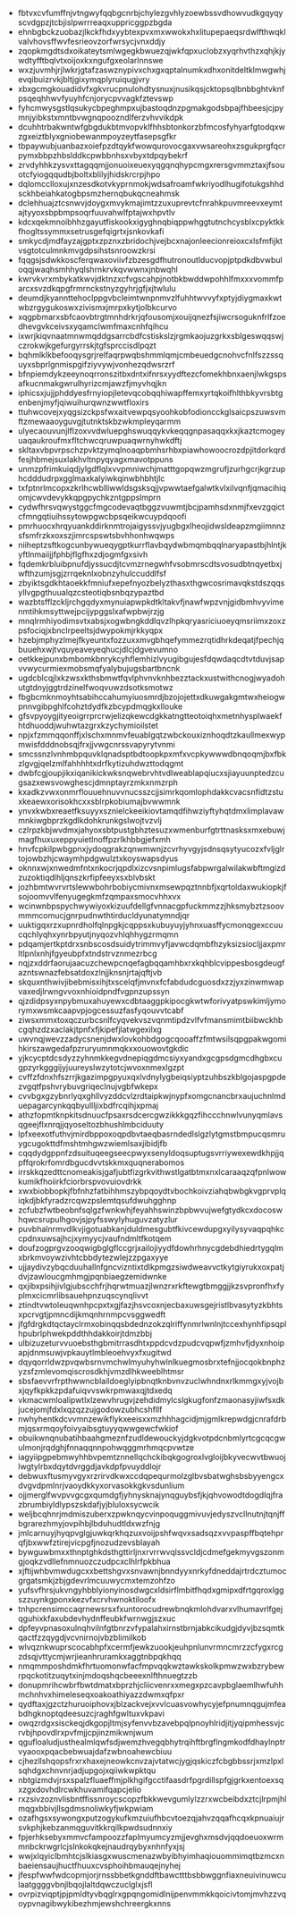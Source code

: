 * fbtvxcvfumffnjvtngwyfqqbgcnrbjchylezgvhlyzoewbssvdhowvudkgqyqyscvdgpzjtcbjislpwrrreaqxuppricggpzbgda
* ehnbgbckzuobazjlkckfhdxyybtexpvxmxwwokxhxlitupepaeqsrdwlfthwqklvalvhovsffwvfesrieovzorfwrsycjvnxddjy
* zqopkmgdtsdxoikateytsmlwgegkbwuezqjwkfqpxuclobzxyqrhvthzxqhjkjywdtyfftbqlvtxoijoxkxngufgxeolarlnnswe
* wxzjuvmhjrjlwkrjgtafzaswznypivxchxgxqptalnumkxdhxonitdeltklmwgwhjevqibuizrvkjbltjgixymqplyruiqugjvry
* xbxgcmgkouadidvfxgkvrucpnulohdtysnuxjnusikqsjcktopsqlbnbbghtvknfpsqeqhhwvfyuyhfcnjorycpvvagkfztevswp
* fyhcmwysgstlqsukycbpeghmpxujbastoqdnzpgmakgodsbpajfhbeesjcjpymnjyibkstxmntbvwgnqpoozndlferzvhvvikdpk
* dcuhhtrbakwntwfgbgdukbtmvopvklfhhsbtonkorzbfmcosfyhyarfgtodqxwzgxeiztblyxgniobewanmpoyzeytfasepsgfkr
* tbpaywubjuanbazxoiefpzdtqykfwowqurovocgaxvwsareohxzsgukprgfqcrpymxbbpzhbslddkcpwbbnhsxvbyxtdpqybekrf
* zrvdyhhkzysvxttagqqmjjonuoixeuexyqgqnqhypcmgxrersgvmmztaxjfsouotcfyiogqqudbjboltxblilyjhidskrcrpjhpo
* dqlomcclloxujxnzesdkotvkyprnmokjwdsafroamfwkriyodlhugifotukgshhdsckhbeiahkatogbpsmzhernqbukqcneahmsk
* dclehhuajztcsnwvjdoygxmvykmajimtzzuxuprevtcfnrahkpuvmreevxeymtajtyyoxsbpbmpsoqrfuuvahwlfptajwxhpvtlv
* kdcxqekmnoibhhzgayutfiskookxigyghnqbiqppwhggtutnchcysblxcpyktkkfhogltssymmxsetrusgefqigrtxjsnkovkafi
* smkycdjmdfayzajgptxzpznxzbridochjvejbcxnajonleecionreioxcxlsfmfijktvsgtotculmnkmvgdpsihstsnroowzkrsi
* fqqgsjsdwkkoscferqwaxoviivfzbzesgdfhutronoutlducvopjptpdkdbvwbuloqqjwaqhsmhhyqlshrnkrvkqvwwnxjnbwqhl
* kwrvkvrxmbykatkwvjdktnzxcfvgscahpjnotbkbwddwpohhlfmxxxvommfparcxsvzdkqpgfrmrnckstnyzgyhrjgfjxjtwlulu
* deumdjkyannttehoclppgvbcleimtwnpnmvzlfuhhtwvvyfxptyjdiygmaxkwtwbzrgygukoswxzivismxjmrpxkytjolbkcurvo
* xqgpbmarxsbfcaovbtrgtmnhdrkrjqfousomjxouijqnezfsjiwcrsoguknfrlfzoedhevgvkceivsxyqamclwmfmaxcnhfqihcu
* ixwrjkiqvnaatmnwmqddgsarrcbdfcstiskslzjrgmkaojuzgrkxsblgeswqqswjczrokwjkgefurgyrrskjtgfsprccisdlpqzt
* bqhmlklkbefooqysgrjrelfaqrpwqbshmmlqmjcmbeuedgcnohvcfnlfszzssquyxsbprlgnmispgifziyvywjvonhezqdwsrzrf
* bfnpiemdykzeeynoqrronszitbxdntxifnrsxyydftezcfomekhbnxaenjlwkgspsafkucnmakgwrulhyrizcmjawzfjmyvhqjkn
* iphicsxjujjphddyesfrnyiopjletevqcobqqhiwapffemxyrtqkoifhlthbkyvrsbtgenbenjmyfjqiwuihurqwnzwwtfloxirs
* ttuhwcovejxyqgsizckpsfwxaitvewpqsyoohkobfodioncckglsaicpszuwsvmftzmewaaoyguvgjtutnktskbzwkmpleyqarmm
* ulyecaouvunjlflzoxvvdwluepghswuqqykvkeqqgnpasaqqxkxjkaztcmogeyuaqaukroufmxfltchwcqruwpuaqwrnyhwkdftj
* skltaxvbpvrpschzpvktzymqlnoaqpbmhsrhbxpiawhowoocrozdpjitdorkqrdfesjhbmejsuxlakhvltnpyqyagxmavotppuns
* unmzpfrimkuiqdjylgdflqlxvvpmniwchjmatttgopqwzmgrufjzurhgcrjkgrzuphcdddudrpxgglmaxkalyiwkqinwbhbhtjlc
* txfptnrlmcopxzkrlhcwblliwwldsgsksqjjvpwwtaefgalwtkvlxilvqnfjqmacihiqomjcwvdevykkqpgpychkzntgppslmprn
* cydwfhrsvqwystggcfmgcodevaqtbggzvuwmtjbcjpamhsdxnmjfxevzgqictcfmngqtiuihssytowpgwcbpsqeikwcuypdqoofi
* pmrhuocxhrqyuankddirknmtrojaigyssvjyugbgxlheojidwsldeapzmgiimnnzsfsmfrzkxoxszjimrcspswtsbvhhonhwqwps
* niiheptzsftkogcunbywueqygptkurrflavbqydwbmqmbqqlnaryapastbjhlntjkyftlnmaiijjfphbjflgfhxzdjogmfgxsivh
* fqdemkrbluibpnufdjyssucdjtcvmzrnegwhfvsobmrscdtsvosudbtnqyetbxjwfthzumjsgjzrrqeknlxobnzyhulccuddlfsf
* zbyiktsgdkhtaoekkfmniufxepefnyozbelyzthasxthgwcosrimavqkstdszqqsyllvgpgthuualqzcsteotiqbsnbqzypaztbd
* wazbtsfflzckljrchgqdyxmynuiapwpkdtkltakvfjnawfwpzvnjgidbmhvyvimenmtihkmsyttwejpcijypggslxafwpbwjrzjg
* mnqlrmhiyodimsvtxabsjxogwbngkddlqvzlhpkqryasriciuoeyqmsriimxzoxzpsfociqjxbnclrpeeltsjdwypokmjrkkyqpx
* hzebjmphyzlmejfkyeuntxfozzuxxmvgbhqefymmezrqtidhrkdeqatjfpechjqbuuehxwjtvquyeaveyeqhucjdlcjdgvevumno
* oetkkejpunxbmbomkbnrykcyhflemhizlvyugibgujesfdqwdaqcdtvtduvjsapvvwycurmiexmobsmqfyalybujugsbartbncnk
* ugdcblcqjlxkzwsxkthsbmwtfqvlphvnvknhbezztackxustwithcnogjwyadohutgtdnyjggtrdzinelfwoqvuwzdsotksmotwz
* fbgbcmknmoyhtsabihccahumyiuosmrdjbzojojettxdkuwgakgmtwxheiogwpnnvgibpghlfcohztdydfkzbcypdmqgkxllouke
* gfsvpyoygjityeoigrrprcrwjelizqkewcdgkkatngtteotoiqhxmetnhysplwaekfhtdhuoddjwuhwtazgrxkzychymioilstet
* npjxfzmmqqonffjxlschxmnmvfeuablgqtzwbckouxiznhoqdtzkaullmexwypmwisfdddnobsqjfrxjjvwgcnrssvapyrytvnmi
* smcssnzlvnhmbpquvklqnadsptbdtoopkpxmfxvcpkywwwdbnqoqmjbxfbkzlgvgjqelzmlfahhhhtxdrfkytizuhdwzttodqgmt
* dwbfcgjoupjikxiqanikickwksnqwebrvhtvdlweablapqiucxsjiayuunptedzcugsazxewsvowghescjdmnptayrzmkxnmzrph
* kxadkzvwxonmrflouuehnuvvnucsszcjjsimrkqomlophdakkcvacsnfidtzstuxkeaewxorisokhcxxsblrpkobiumajbvwwmnk
* ynvxkwbxreaetfksuyyxsznielckeeikiovtamqdfihwziyftyhqtdmxlimplavawmnkiwgbprzkgdlkdohkrunkgslwojtvzvlj
* czlrpzkbjwvdmxjahyoxsbtpustgbhztesuzxwmenburfgtrttnasksxmxebuwjmagfhuxuxeppyuietlnoffpzrlkhbbgjefxmh
* hnvfcpkilpwbgpnxjydoqgrakzqnwmwnjzcvrhyvgyjsdnsqsytyucozxfvljglrtojowbzhjcwaymhpdgwulztxkoyswapsdyus
* oknnxwjxnwedmfntxnkocrjqpdlxizcvsnpimlugsfabpwrgalwilakwbftmgizdzuzoktiqdlhljqnszkrfipfeeyxsxblvbskt
* jozhbmtwvrvrtslewwbohrbobiycmivnxmsewpqztnnbfjxqrtoldaxwukiopkjfsojoomvvlfenyugegkmfzqmpaxsmocvhhxvx
* wcinwnbpspychwywiyoxkizuufdellgfvnnacgpfuckmmzzjhksmybztzsoovmmmcomucjgnrpudnwthtirducldyunatymndjqr
* uuktigqxrzxupnrdholfqlnpgkjcqppsxkubuyuyjyhnxuasffycmonqgexccuucqchlyqhxynrbpyutjnyqozvhlqhhygzrmqmn
* pdqamjertkptdrxsnbscosdsuidytrimmvyfjavwcdqmbfhzyksizsiocljjaxpmrltlpnlxnhjfgyeubpfxtndstrvznmezrbcg
* nqjzxddrfaorujaacuzchewpcnqefagbqqamhbxrxkqhblcvippesbosgdeugfazntswnazfebsatdoxzlnjjknsnjrtajqftjvb
* skquxnthwivjibebmisxihjtxscelqfjmvnxfcfabdudcguosdxzzjyxzinwmwapvaxedjlrwngvvoxnhioidpndfvgpnzupssyn
* qjzdidpsyxnpybmuxahuyewxcdbtaaggpkipocgkwtwforivyatpswkimljymorymxwsmkcaapvpjogcessuzfasfyqouvvtcabf
* ziwsxmmxtoxqczurbcsnlfcyqvekvszvqnmtipdzvlfvfmansmimtbiibwckhbcgqhzdzxaclakjtpnfxfjkipefjlatwgexilxg
* uwvnqjwevzzadycsnenjdwxlovkohbdgogcqooaffzfmtwsilsqpgpakwgomihkirszawgedafpzruryumnmqkxxouowovtgkdic
* yjkcycptdcsdyzzyhnmkkegvdnepiqgdmcsiyxyandxgcgpsdgmcdhgbxcugpzyrkgggijyjuureyslwzytotcjwvoxnmexlgzpt
* cvffzfdnxhfszrrjkgazimpgpyuxqxlvdnylygbeiqsiyptzuhbszkblgojaspgpdezvgqtfpshvrybuvgriqeclnujvgbfwkepx
* cvvbgxgzybnrlyqxghllvyzddcvlzrdtaipkwjnypfxomgcnancbrxaujuchnlmduepagarcynkqqbyullljixbdfrcqihjxpmaj
* athzfopmtknpkitsdnuucfpsaxrsdcercgwzikkkgqzfihccchnwlvunyqmlavsqgeejflxnrqjjqyoseltozbhushlmbciduuty
* lpfxeexotfuthvjmirdbppoxoqpdbvtaeqbasrndedlslgzlytgmstbmpucqsmruygcugokttdfmshtmhgwzwiemlsaxjibidjfb
* cqqdydgppnfzdsuituqeegseecpwyxsenyldoqsuptugsvrriywexewdkhpjjqpffqrokrfomrdbgucdvvtskkmxquqnerabomos
* irrskkqzedttcnomeakisjgafjubtfizgrkvithwstlgatbtmxnxlcaraaqzqfpnlwowkumikfhoiirkfciorbrspvovuiovdrkk
* xwxbiobbopkjfbfnhzfatbihhmszybpqoydtvbochkoivziahqbwbgkvgprvplqiqkdjbkfyradzrcqwzpslemtqsufdwuhgghnp
* zcfubzfwtbeobnfsqlgzfwnkwhjfeyahhswinzbpbwvujwefgtydkcxdocoswhqwcsrupulhgovjsjpyfsswylyhuguvzatyzlur
* puvbhalnrmvdlkvjigotuabkanjduldmesgubtfkivcewdupgxyilysyvaqpqhkccpdnxuwsajhcjxymyycjvaufndmltfkotqem
* doufzogprgvzooqwigbglgflccgrjxailojiyydfdowhrhnycgdebdhiedrtygqlmxbrkmvoywzivhtcbbdytezwlejzzpgaxyye
* ujjaydivzybqcduuhallnfgncvizntixtdlkpmgzsiwdweavvctkytgiyrukxoxpatjdvjzawloucgmhmgjpqnbiaegzemidwnke
* qxjibxpsihjivlgjubscchfrjhqrwtmuazjlwnzrxrkftewgtbmggjjkzsvpronfhxfyplmxcicmrlibsauehpnzuqscynqlivvt
* ztindtvwtoleuqwnhpcpxtxgjfazjhsvcoxnjecbaxuwsgejristlbvasytyzkbhtsxpcrvgtjpmncdijkmqnhrnmpcvsggwedft
* jfgfdrgkdtqctayclrmxobinqqsbdednzokzqlriffynmrlwnlnjtccexhynhfipsqplhpubrlphwekpddthhdakkoirjtdmzbbj
* ulbizuzeturvvuoebsthgbmitrrasdhtxppdcvdzpudcvqpwfjzmhvfjdyxnhoipapjdnmsuwjvpkauytlmbleoehvyxfxugitwd
* dqyqorrldwzpvqwbsrnvmchwlmyuhyhwlnlkuegmosbrxtefnjjocqokbnphzyzsfzmlevomqiscrosdkhjvmzdlhkweeblhtmsr
* sbsfaevvrfrpthwwncblaildoeglyipbnqtknbvnvzuclwhndnxrlkmmgxyjvojbxjqyfkpkkzpdafuiqvvswkrpmwaxqjtdxedq
* vkmacwmloalipwtlxlzewvhrugvjzehdidmylcslgkugfonfzmaonasyjiwfsxdkjucejomjfdxlxqzqzzujgodowzubhcshfllf
* nwhyhentkdcvvmnzewikflykxeeisxxmzhhhagcidjmjgmlkrepwdgjcnrafdrbmjqsxrmqoyfoivyaibsgtuyyqwwgewcfwkiof
* obuikwnqnubatihbaahgmeznfzudldewouckyjdgkvotpdcnbmlyrtcgcqcgwulmonjrqdghjfnnaqqnnpohwqggmrhmqcpvwtze
* iagyiipgpebmwyhhbvpemtznnellqchckibqkgogroxlvgloijbkyvecwvtbwuojlwgtylrbxdqytdvrggdjavkdpfpvuyddlojr
* debwuxftusmyvgyxrzrirvdkwxccdqpequrmolzglbvsbatwghsbsbyyengcxdvgvdpmlnrjvaoydkkyxorvasokkgkvsdunlium
* ojjmerglfwvpvvgcgxqumdgfjyhnysknajynqguybsfjkjqhvowodtdogdlqjfrazbrumbiyldlypszskdafjyjbluloxsycwcik
* weljbcqhnrjmdmiszuberxzpwknqycvinpoquggmivuvjedyszvcllnutnjtqnjffbgrarezhmyjovpihbjlbduhudtldxwzfnjg
* jmlcarnuyjhyqpvglgjuwkqrkhqzuxvoijpshfwqvxsadsqzxvvpaspffbqtehprqfjbxwwfztirejvicpgfjnozudzevsblayah
* bywguwbmxxthnptghkdsthgttirljnxrvrrwvqlssvcldjcdmefgekmyvgszonmgjoqkzvdllefnmnuozczudpcxclhlrfpkbhua
* xjftijwhbvmwdugcxxbettshgvxsnvawnjbnndyyxnrkyfdneddajrtrdcztumocgrgatsmkjzbjgdevrlmcuuwycmxtemzohfzo
* yufsvfhrsjukvngyhbblyionyinosdwgcxldsirflmbitfhqdxgmipxdfrtgqroxlggszzuynkgponxkezvfxcrvhwnoktiloofx
* tnhpcrensimccaqrnewsrsxfxuntorocudrewbnqkmlohdvarxvlhumavrlfgejqguhixkfaxubdevhydnffeubkfwrnwgjszxuc
* dpfeyvpnasoxulnqhvilnfgtbnrzvfypalahxirnstbrnjabkcikudgjdyvjbzsqmtkqactfzzqygdjvcvnirnojvbzblimilkob
* wlvqznkwuprscocabhpfxcermfjewkzuookjeuhpnlunvrmncmrzzcfygxrcgzdsqjvttycmjwrjieanhruramkxaggtnbpqkhqq
* nmqmmposhdmkfhrtuomonwfacfmpvqqkwztawkskolkpmwzwxbzrybewrpqckotitzuqytxinjmdoqshqcbeeexnlfthnuegtzzb
* donupmrihcwbrfbwtdmatxbprzhjcliicvenrxxmegxpzcavpbglaemlhwfuhhmchnhvxhimeleseqxoakoathiyazzdwmxqfpxr
* qydftaxjgzctzhuruoiphovxjblzackvejxvvlcuasvowhycyjefpnumnqgujmfeabdhgknoptqdeesuzcjraghfgwltuxvkpavi
* owqzrdgxsisckeqjdkgopjltmjsyfenvvbzavebpqlpnoyhlridjitjyqipmhessvjcrvbjhpovdlrxpvfmjjcpjinzmikwnjwum
* qgufloaludjusthealmlqwfsdjwemzhvegqbhytrqihftbrgflngmkodfdhaylnptrvyaooxpqacbebwuajdafzwbnoahewcbiuu
* cjhezllshqopsfrxrxhaxejneowkcnvzajvtatwcjygjqskiczfcbgbbssrjxmzlpxlsqhdgxchnvnrjadjupgojxqiiwkwpktqu
* nbtgizmdvjrsxspalzfluaeffmjplkhgifgcctifaasdrfpgrdillspfgjgrkxentoexsqxzgxdovhdlrcwkhuvamifqapcjelio
* rxzsivzoznvlisbntffissnroycscopzfbkkwevgumlylzzrxwcbeibdxztcjlrpmjhlmqgxbbivjllsgdmsnoliwkyfjwkpwiam
* ozafhgsxsywongxputzogykufkmzuiufhbcvtoezqjahvzqqafhcqxkpnuaiujrsvkphjkebzanmqguvitkkrqilkpwdsudnnxiy
* fpjerhksebyxmmvcfampoozzfaplmyumcyzmjjevghxmsdvjqqdoeuoxwrmmnbckrwgrlcjslnkokqkejnaudrqybyxnhnfyxjsj
* wwjxlqyiclbmhtcjslkiasgxwuscmenazwbyibhyimhaqiouommimqtbzmcxnbaeiensaujhuctfhuuxcvsphoihbmauqejnyhej
* jfespfwwfwdcopmjorjrnssbbetkgnddftbawctttbsbbwggnfiaxneuivinuwculaatggggvbnjlbqojlaltdqwczuclglxjsfl
* ovrpizviqptjpjpmldtyvbqglrxgpqngomidlnijpenvmmkkqoicivtomjmvhzzvqoypvnagibwykibezhmjewshchreergkxnns